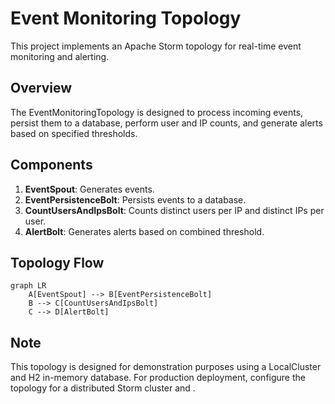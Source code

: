 # Event Monitoring Topology

This project implements an Apache Storm topology for real-time event monitoring and alerting.

## Overview

The EventMonitoringTopology is designed to process incoming events, persist them to a database, perform user and IP counts, and generate alerts based on specified thresholds.

## Components

1. **EventSpout**: Generates events.
2. **EventPersistenceBolt**: Persists events to a database.
3. **CountUsersAndIpsBolt**: Counts distinct users per IP and distinct IPs per user.
4. **AlertBolt**: Generates alerts based on combined threshold.

## Topology Flow

```mermaid
graph LR
    A[EventSpout] --> B[EventPersistenceBolt]
    B --> C[CountUsersAndIpsBolt]
    C --> D[AlertBolt]
```

## Note
This topology is designed for demonstration purposes using a LocalCluster and H2 in-memory database. For production deployment, configure the topology for a distributed Storm cluster and .
